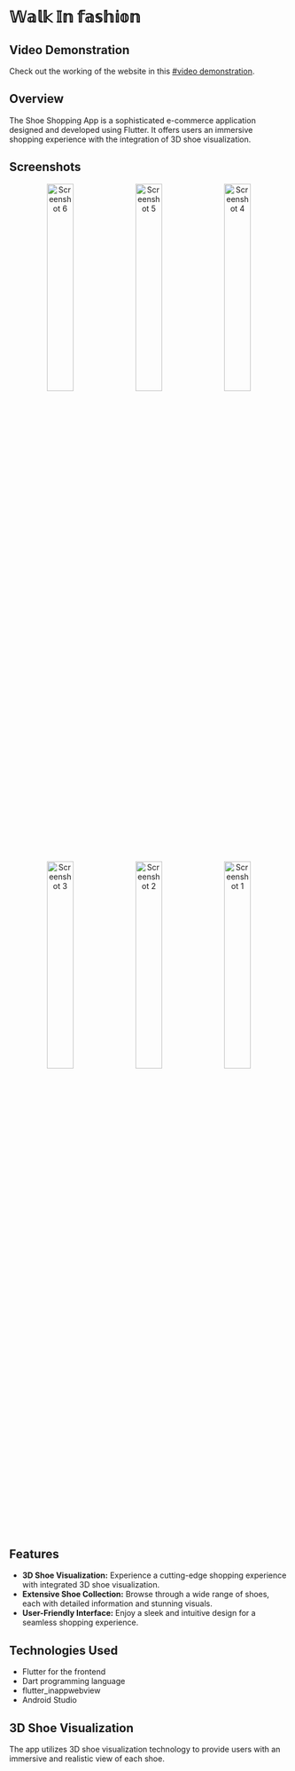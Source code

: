 # 𝕎𝕒𝕝𝕜 𝕀𝕟 𝕗𝕒𝕤𝕙𝕚𝕠𝕟

## Video Demonstration

Check out the working of the website in this [#video demonstration](#).

## Overview

The Shoe Shopping App is a sophisticated e-commerce application designed and developed using Flutter. It offers users an immersive shopping experience with the integration of 3D shoe visualization.

## Screenshots

<p align="center">
  <img src="https://github.com/Kalprajsinh/Shoe-shopping-App/assets/96036005/6f97ce2a-fc73-42e0-8d0d-094d7452a56c" alt="Screenshot 6" width="31%"/>
  <img src="https://github.com/Kalprajsinh/Shoe-shopping-App/assets/96036005/2ed7940e-d2db-4c3f-a7c4-c908a33fdcb0" alt="Screenshot 5" width="31%"/>
  <img src="https://github.com/Kalprajsinh/Shoe-shopping-App/assets/96036005/55c7b7ab-7767-4eb1-b92a-8c88362b9a27" alt="Screenshot 4" width="31%"/>
</p>

<p align="center">
  <img src="https://github.com/Kalprajsinh/Shoe-shopping-App/assets/96036005/39c0064d-65cc-469b-acfd-1850b9a845ab" alt="Screenshot 3" width="31%"/>
  <img src="https://github.com/Kalprajsinh/Shoe-shopping-App/assets/96036005/b165da92-91bd-4095-b446-fe61194d80e8" alt="Screenshot 2" width="31%"/>
  <img src="https://github.com/Kalprajsinh/Shoe-shopping-App/assets/96036005/d5aeebf1-0958-4865-b0a8-ad5ee2199c7e" alt="Screenshot 1" width="31%"/>
</p>

## Features

- **3D Shoe Visualization:** Experience a cutting-edge shopping experience with integrated 3D shoe visualization.
- **Extensive Shoe Collection:** Browse through a wide range of shoes, each with detailed information and stunning visuals.
- **User-Friendly Interface:** Enjoy a sleek and intuitive design for a seamless shopping experience.


## Technologies Used

- Flutter for the frontend
- Dart programming language
- flutter_inappwebview
- Android Studio

## 3D Shoe Visualization
The app utilizes 3D shoe visualization technology to provide users with an immersive and realistic view of each shoe.
